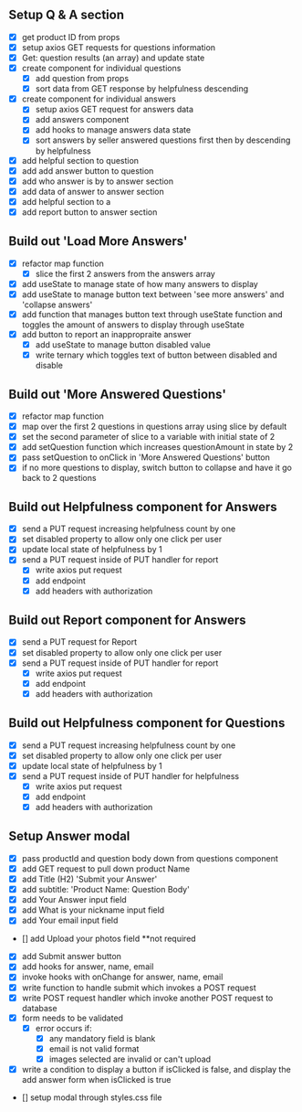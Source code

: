 ## Setup Q & A section

  - [x] get product ID from props
  - [x] setup axios GET requests for questions information
  - [x] Get: question results (an array) and update state
  - [x] create component for individual questions
    - [x] add question from props
    - [x] sort data from GET response by helpfulness descending
  - [x] create component for individual answers
    - [x] setup axios GET request for answers data
    - [x] add answers component
    - [x] add hooks to manage answers data state
    - [x] sort answers by seller answered questions first then by descending by helpfulness
  - [x] add helpful section to question
  - [x] add add answer button to question
  - [x] add who answer is by to answer section
  - [x] add data of answer to answer section
  - [x] add helpful section to a
  - [x] add report button to answer section

  ## Build out 'Load More Answers'

  - [x] refactor map function
    - [x] slice the first 2 answers from the answers array
  - [x] add useState to manage state of how many answers to display
  - [x] add useState to manage button text between 'see more answers' and 'collapse answers'
  - [x] add function that manages button text through useState function  and toggles the amount of answers to display through useState
  - [x] add button to report an inappropraite answer
    - [x] add useState to manage button disabled value
    - [x] write ternary which toggles text of button between disabled and disable

  ## Build out 'More Answered Questions'

  - [x] refactor map function
  - [x] map over the first 2 questions in questions array using slice by default
  - [x] set the second parameter of slice to a variable with initial state of 2
  - [x] add setQuestion function which increases questionAmount in state by 2
  - [x] pass setQuestion to onClick in 'More Answered Questions' button
  - [x] if no more questions to display, switch button to collapse and have it go back to 2 questions

  ## Build out Helpfulness component for Answers

  - [x] send a PUT request increasing helpfulness count by one
  - [x] set disabled property to allow only one click per user
  - [x] update local state of helpfulness by 1
  - [x] send a PUT request inside of PUT handler for report
    - [x] write axios put request
    - [x] add endpoint
    - [x] add headers with authorization

  ## Build out Report component for Answers

  - [x] send a PUT request for Report
  - [x] set disabled property to allow only one click per user
  -[x] send a PUT request inside of PUT handler for report
    - [x] write axios put request
    - [x] add endpoint
    - [x] add headers with authorization

  ## Build out Helpfulness component for Questions

  - [x] send a PUT request increasing helpfulness count by one
  - [x] set disabled property to allow only one click per user
  - [x] update local state of helpfulness by 1
  - [x] send a PUT request inside of PUT handler for helpfulness
    - [x] write axios put request
    - [x] add endpoint
    - [x] add headers with authorization

## Setup Answer modal

- [x] pass productId and question body down from questions component
- [x] add GET request to pull down product Name
- [x] add Title (H2) 'Submit your Answer'
- [x] add subtitle: 'Product Name: Question Body'
- [x] add Your Answer input field
- [x] add What is your nickname input field
- [x] add Your email input field
- [] add Upload your photos field **not required
- [x] add Submit answer button
- [x] add hooks for answer, name, email
- [x] invoke hooks with onChange for answer, name, email
- [x] write function to handle submit which invokes a POST request
- [x] write POST request handler which invoke another POST request to database
- [x] form needs to be validated
  - [x] error occurs if:
    - [x] any mandatory field is blank
    - [x] email is not valid format
    - [x] images selected are invalid or can't upload
- [x] write a condition to display a button if isClicked is false,
and display the add answer form when isClicked is true

- [] setup modal through styles.css file


